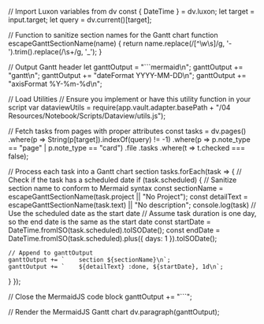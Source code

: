 // Import Luxon variables from dv
const { DateTime } = dv.luxon;
let target = input.target;
let query = dv.current()[target];


// Function to sanitize section names for the Gantt chart
function escapeGanttSectionName(name) {
  return name.replace(/[^\w\s]/g, '-').trim().replace(/\s+/g, '_');
}

// Output Gantt header
let ganttOutput = "```mermaid\n";
ganttOutput += "gantt\n";
ganttOutput += "dateFormat  YYYY-MM-DD\n";
ganttOutput += "axisFormat  %Y-%m-%d\n";

// Load Utilities
// Ensure you implement or have this utility function in your script
var dataviewUtils = require(app.vault.adapter.basePath + "/04 Resources/Notebook/Scripts/Dataview/utils.js");

// Fetch tasks from pages with proper attributes
const tasks = dv.pages()
      .where(p => String(p[target]).indexOf(query) != -1)
      .where(p => p.note_type == "page" | p.note_type == "card")
          .file
          .tasks
            .where(t => t.checked === false);

// Process each task into a Gantt chart section
tasks.forEach(task => {
  // Check if the task has a scheduled date
  if (task.scheduled) {
    // Sanitize section name to conform to Mermaid syntax
    const sectionName = escapeGanttSectionName(task.project || "No Project");
    const detailText = escapeGanttSectionName(task.text) || "No description";
    console.log(task)
    // Use the scheduled date as the start date
    // Assume task duration is one day, so the end date is the same as the start date
    const startDate = DateTime.fromISO(task.scheduled).toISODate();
    const endDate = DateTime.fromISO(task.scheduled).plus({ days: 1 }).toISODate();

    // Append to ganttOutput
    ganttOutput += `    section ${sectionName}\n`;
    ganttOutput += `    ${detailText} :done, ${startDate}, 1d\n`;
  }
});

// Close the MermaidJS code block
ganttOutput += "```";

// Render the MermaidJS Gantt chart
dv.paragraph(ganttOutput);